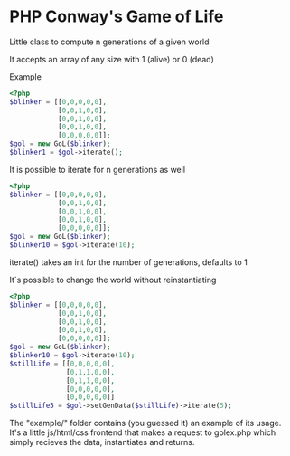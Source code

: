 # PHP Conway's Game of Life

Little class to compute n generations of a given world

It accepts an array of any size with 1 (alive) or 0 (dead)

Example
```php
<?php
$blinker = [[0,0,0,0,0],
            [0,0,1,0,0],
            [0,0,1,0,0],
            [0,0,1,0,0],
            [0,0,0,0,0]];
$gol = new GoL($blinker);
$blinker1 = $gol->iterate();
```

It is possible to iterate for n generations as well

```php
<?php
$blinker = [[0,0,0,0,0],
            [0,0,1,0,0],
            [0,0,1,0,0],
            [0,0,1,0,0],
            [0,0,0,0,0]];
$gol = new GoL($blinker);
$blinker10 = $gol->iterate(10);
```

iterate() takes an int for the number of generations, defaults to 1

It´s possible to change the world without reinstantiating
```php
<?php
$blinker = [[0,0,0,0,0],
            [0,0,1,0,0],
            [0,0,1,0,0],
            [0,0,1,0,0],
            [0,0,0,0,0]];
$gol = new GoL($blinker);
$blinker10 = $gol->iterate(10);
$stillLife = [[0,0,0,0,0],
              [0,1,1,0,0],
              [0,1,1,0,0],
              [0,0,0,0,0],
              [0,0,0,0,0]]
$stillLife5 = $gol->setGenData($stillLife)->iterate(5);
```

The "example/" folder contains (you guessed it) an example of its usage. It's a little js/html/css frontend that makes a request to golex.php which simply recieves the data, instantiates and returns.  


